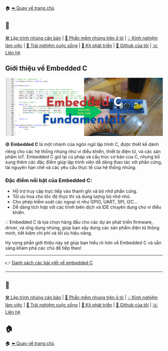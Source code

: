 🏠 [⬅️ Quay về trang chủ](/)

## 🔖
[🛠️ Lập trình nhúng căn bản](/embedded/) | [🚗 Phần mềm nhúng trên ô tô](/automotive/) | [💡 Kinh nghiệm làm việc](/blog/) | [🌱 Trải nghiệm cuộc sống](/blog/) | [🔌 Kit phát triển](/kits/) | [🔗 Github của tôi](https://github.com/hothienai) | [✉️ Liên hệ](mailto:thienaiho95@gmail.com)

## Giới thiệu về Embedded C

<p align="center">
  <img src="/embedded/assets/Embedded.png" alt="Lập trình nhúng" style="width: 100vw" />
</p>

🟢 **Embedded C** là một nhánh của ngôn ngữ lập trình C, được thiết kế dành riêng cho các hệ thống nhúng như vi điều khiển, thiết bị điện tử, và các sản phẩm IoT. Embedded C giữ lại cú pháp và cấu trúc cơ bản của C, nhưng bổ sung thêm các đặc điểm giúp lập trình viên dễ dàng thao tác với phần cứng, tài nguyên hạn chế và các yêu cầu thực tế của hệ thống nhúng.

### Đặc điểm nổi bật của Embedded C:
- Hỗ trợ truy cập trực tiếp vào thanh ghi và bộ nhớ phần cứng.
- Tối ưu hóa cho tốc độ thực thi và dung lượng bộ nhớ nhỏ.
- Cho phép kiểm soát các ngoại vi như GPIO, UART, SPI, I2C...
- Dễ dàng tích hợp với các trình biên dịch và IDE chuyên dụng cho vi điều khiển.

💡 Embedded C là lựa chọn hàng đầu cho các dự án phát triển firmware, driver, và ứng dụng nhúng, giúp bạn xây dựng các sản phẩm điện tử thông minh, tiết kiệm chi phí và tối ưu hiệu năng.


Hy vọng phần giới thiệu này sẽ giúp bạn hiểu rõ hơn về Embedded C và sẵn sàng khám phá các chủ đề tiếp theo!

---

👉 [Danh sách các bài viết về embedded C](/embedded/posts/)

---

## 🔖
[🛠️ Lập trình nhúng căn bản](/embedded/) | [🚗 Phần mềm nhúng trên ô tô](/automotive/) | [💡 Kinh nghiệm làm việc](/blog/) | [🌱 Trải nghiệm cuộc sống](/blog/) | [🔌 Kit phát triển](/kits/) | [🔗 Github của tôi](https://github.com/hothienai) | [✉️ Liên hệ](mailto:thienaiho95@gmail.com)

## 🏠
🏠 [⬅️ Quay về trang chủ](/)